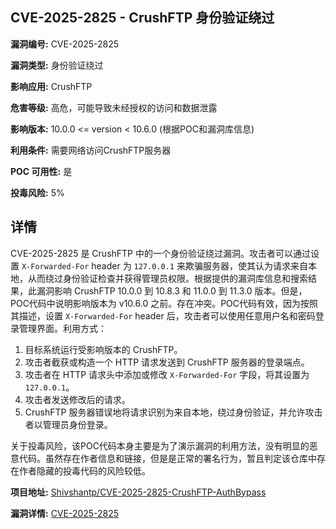 ## CVE-2025-2825 - CrushFTP 身份验证绕过

**漏洞编号:** CVE-2025-2825

**漏洞类型:** 身份验证绕过

**影响应用:** CrushFTP

**危害等级:** 高危，可能导致未经授权的访问和数据泄露

**影响版本:** 10.0.0 <= version < 10.6.0 (根据POC和漏洞库信息)

**利用条件:** 需要网络访问CrushFTP服务器

**POC 可用性:** 是

**投毒风险:** 5%

## 详情

CVE-2025-2825 是 CrushFTP 中的一个身份验证绕过漏洞。攻击者可以通过设置 `X-Forwarded-For` header 为 `127.0.0.1` 来欺骗服务器，使其认为请求来自本地，从而绕过身份验证检查并获得管理员权限。根据提供的漏洞库信息和搜索结果，此漏洞影响 CrushFTP 10.0.0 到 10.8.3 和 11.0.0 到 11.3.0 版本。但是，POC代码中说明影响版本为 v10.6.0 之前。存在冲突。POC代码有效，因为按照其描述，设置 `X-Forwarded-For` header 后，攻击者可以使用任意用户名和密码登录管理界面。利用方式：

1.  目标系统运行受影响版本的 CrushFTP。
2.  攻击者截获或构造一个 HTTP 请求发送到 CrushFTP 服务器的登录端点。
3.  攻击者在 HTTP 请求头中添加或修改 `X-Forwarded-For` 字段，将其设置为 `127.0.0.1`。
4.  攻击者发送修改后的请求。
5.  CrushFTP 服务器错误地将请求识别为来自本地，绕过身份验证，并允许攻击者以管理员身份登录。

 关于投毒风险，该POC代码本身主要是为了演示漏洞的利用方法，没有明显的恶意代码。虽然存在作者信息和链接，但是是正常的署名行为，暂且判定该仓库中存在作者隐藏的投毒代码的风险较低。

**项目地址:** [Shivshantp/CVE-2025-2825-CrushFTP-AuthBypass](https://github.com/Shivshantp/CVE-2025-2825-CrushFTP-AuthBypass)

**漏洞详情:** [CVE-2025-2825](https://nvd.nist.gov/vuln/detail/CVE-2025-2825)